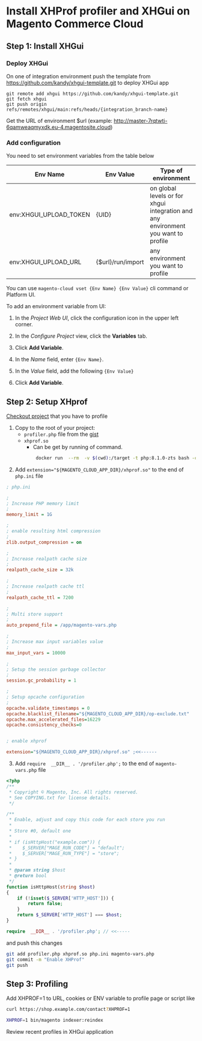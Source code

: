 # Install XHProf profiler and XHGui on Magento Commerce Cloud

## Step 1: Install XHGui

### Deploy XHGui

On one of integration environment push the template from https://github.com/kandy/xhgui-template.git to deploy XHGui app
```
git remote add xhgui https://github.com/kandy/xhgui-template.git
git fetch xhgui
git push origin refs/remotes/xhgui/main:refs/heads/{integration_branch-name}
```

Get the URL of environment $url (example: http://master-7rqtwti-6qamweaqmyxdk.eu-4.magentosite.cloud)


### Add configuration 

You need to set environment variables from the table below

| Env Name                | Env Value         | Type of environment                                                               |
|-------------------------|-------------------|-----------------------------------------------------------------------------------|
| env:XHGUI_UPLOAD_TOKEN  | {UID}             | on global levels or for xhgui integration and any environment you want to profile | 
| env:XHGUI_UPLOAD_URL    | {$url}/run/import | any environment you want to profile                                               |

You can use `magento-cloud vset {Env Name} {Env Value}` cli command or Platform UI.

To add an environment variable from UI:

1. In the _Project Web UI_, click the configuration icon in the upper left corner.

2. In the _Configure Project_ view, click the **Variables** tab.

3. Click **Add Variable**.

4. In the _Name_ field, enter `{Env Name}`.

5. In the _Value_ field, add the following `{Env Value}`

6. Click **Add Variable**.

## Step 2: Setup XHprof

[Checkout project](https://devdocs.magento.com/cloud/before/before-setup-env-2_clone.html) that you have to profile 

1. Copy to the root of your project:
   * `profiler.php` file from the [gist](https://gist.githubusercontent.com/kandy/7d5716389463c406beb5f9f24d2de3e3/raw/fe3e6fb5a0d1ba6d84b6c3b7c7804dbe937699c3/profiler.php) 
   * `xhprof.so` 
     * Can be get by running of command. 
        ```bash
         docker run  --rm  -v $(cwd):/target -t php:8.1.0-zts bash -c "pecl install xhprof && cp \$(php -r 'echo ini_get(\"extension_dir\");')/xhprof.so /target"`) 
2. Add `extension="${MAGENTO_CLOUD_APP_DIR}/xhprof.so"` to the end of `php.ini` file
```ini
; php.ini

;
; Increase PHP memory limit
;
memory_limit = 1G

;
; enable resulting html compression
;
zlib.output_compression = on

;
; Increase realpath cache size
;
realpath_cache_size = 32k

;
; Increase realpath cache ttl
;
realpath_cache_ttl = 7200

;
; Multi store support
;
auto_prepend_file = /app/magento-vars.php

;
; Increase max input variables value
;
max_input_vars = 10000

;
; Setup the session garbage collector
;
session.gc_probability = 1

;
; Setup opcache configuration
;
opcache.validate_timestamps = 0
opcache.blacklist_filename="${MAGENTO_CLOUD_APP_DIR}/op-exclude.txt"
opcache.max_accelerated_files=16229
opcache.consistency_checks=0


; enable xhprof

extension="${MAGENTO_CLOUD_APP_DIR}/xhprof.so" ;<<------
```

3. Add `require  __DIR__ . '/profiler.php';` to the end of  `magento-vars.php` file
```php
<?php
/**
 * Copyright © Magento, Inc. All rights reserved.
 * See COPYING.txt for license details.
 */

/**
 * Enable, adjust and copy this code for each store you run
 *
 * Store #0, default one
 *
 * if (isHttpHost("example.com")) {
 *    $_SERVER["MAGE_RUN_CODE"] = "default";
 *    $_SERVER["MAGE_RUN_TYPE"] = "store";
 * }
 *
 * @param string $host
 * @return bool
 */
function isHttpHost(string $host)
{
    if (!isset($_SERVER['HTTP_HOST'])) {
        return false;
    }
    return $_SERVER['HTTP_HOST'] === $host;
}

require  __DIR__ . '/profiler.php'; // <<-----

```

and push this changes
```bash
git add profiler.php xhprof.so php.ini magento-vars.php
git commit -m "Enable XHProf"
git push
```

## Step 3: Profiling

Add XHPROF=1 to URL, cookies or ENV variable to profile page or script
like
```bash
curl https://shop.example.com/contact?XHPROF=1
```
```bash
XHPROF=1 bin/magento indexer:reindex
```

Review recent profiles in XHGui application
